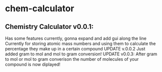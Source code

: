 # **chem-calculator**
## **Chemistry Calculator v0.0.1:**
Has some features currently, gonna expand and add gui along the line
Currently for storing atomic mass numbers and using them to calculate the percentage they make up in a certain compound
UPDATE v.0.0.2
Just added gram to mol and mol to gram conversion!
UPDATE v0.0.3:
After gram to mol or mol to gram converison the number of molecules of your compound is now diplayed!
